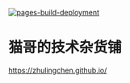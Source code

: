 [![pages-build-deployment](https://github.com/zhulingchen/zhulingchen.github.io/actions/workflows/pages/pages-build-deployment/badge.svg)](https://github.com/zhulingchen/zhulingchen.github.io/actions/workflows/pages/pages-build-deployment)

# 猫哥的技术杂货铺

https://zhulingchen.github.io/
